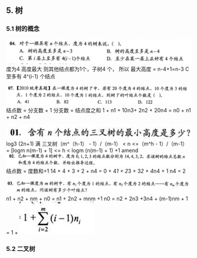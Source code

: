 
## 5. 树
### 5.1 树的概念
![img.png](./img/img.png)
度为4 高度最大 则其他结点都为1个，子树4 个， 所以 最大高度 = n-4+1=n-3
C 至多有 4^(i-1) 个结点

![img.png](img.png)
结点数 = 分支数 + 1
分支数 = 结点度之和  1 + n1 + 10n3+ 2n2 + 20n4 = n0 + n1 + n2 + n4

![img_2.png](img_2.png)
log3 (2n+1)
满 三叉树（m^（h-1） - 1）/（m-1）  < n <=（m^h - 1）/（m-1）  =
[logm n(m-1) + 1]  <= h < logm (n(m-1) + 1) +1
amend
![img_1.png](img_1.png)
结点数 = 度数和+1   14 + 4 + 3 + 2 + n4 = 0 + 4*1 + 2*3 + 3*2 + 4*n4 + 1
n4 = 2

![img_3.png](img_3.png)
n1 + n2 + nm + n0 = n1 + 2n2 + mnm +1
n0 = n2 + 2n3 +3n4 + (m-1)nm + 1 = 1 + ![img_4.png](img_4.png)

### 5.2 二叉树